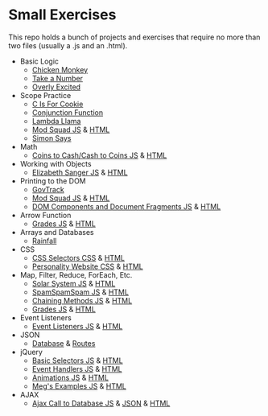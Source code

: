 # Small Exercises

This repo holds a bunch of projects and exercises that require no more than two files (usually a .js and an .html).

* Basic Logic
  * [Chicken Monkey](./BasicLogic/ChickenMonkey.js)
  * [Take a Number](./BasicLogic/takeANumber.js)
  * [Overly Excited](./BasicLogic/overly-excited.js)
* Scope Practice
  * [C Is For Cookie](./Scope/CIsForCookie.js)
  * [Conjunction Function](./Scope/ConjunctionFunction.js)
  * [Lambda Llama](./Scope/LambdaLlama.js)
  * [Mod Squad JS](./Scope/ModSquad.js) & [HTML](./Scope/ModSquadIndex.html)
  * [Simon Says](./Scope/SimonSays.js)
* Math
  * [Coins to Cash/Cash to Coins JS](./Math/coinsToCash.js) & [HTML](./Math/coinsToCashIndex.html)
* Working with Objects
  * [Elizabeth Sanger JS](./WorkingWithObjects/ElizabethSangerObjects.js) & [HTML](./WorkingWithObjects/ElizabethSangerIndex.html)
* Printing to the DOM
  * [GovTrack](./PrintingToDOM/govtrack.html)
  * [Mod Squad JS](./Scope/ModSquad.js) & [HTML](./Scope/ModSquadIndex.html)
  * [DOM Components and Document Fragments JS](./PrintingToDOM/DOMComponents.js) & [HTML](./PrintingToDOM/DOMComponents.html)
* Arrow Function
  * [Grades JS](./ArrowSyntax/grades.js) & [HTML](./ArrowSyntax/gradesindex.html)
* Arrays and Databases
  * [Rainfall](./Databases/rainfall.js)
* CSS
  * [CSS Selectors CSS](./CSS/CSSSelectors.css) & [HTML](./CSS/CSSSelectorsIndex.html)
  * [Personality Website CSS](./CSS/PersonalityCSS.css) & [HTML](./CSS/PersonalityIndex.html)
* Map, Filter, Reduce, ForEach, Etc.
  * [Solar System JS](./MapFilterReduce/solarSystem.js) & [HTML](./MapFilterReduce/solarSystemIndex.html)
  * [SpamSpamSpam JS](./MapFilterReduce/spamSpamSpam.js) & [HTML](./MapFilterReduce/spamSpamSpamIndex.html)
  * [Chaining Methods JS](./MapFilterReduce/chainingMethods.js) & [HTML](./MapFilterReduce/chainingMethodsIndex.html)
  * [Grades JS](./ArrowSyntax/grades.js) & [HTML](./ArrowSyntax/gradesindex.html)
* Event Listeners
  * [Event Listeners JS](./EventListeners/eventListeners.js) & [HTML](./EventListeners/eventListenersIndex.html)
* JSON
  * [Database](./JSON/database.json) & [Routes](./JSON/routes.json)
* jQuery
  * [Basic Selectors JS](./jQuery/mini_challenges/1/Ex1_main.js) & [HTML](./jQuery/mini_challenges/1/Ex1_index.html)
  * [Event Handlers JS](./jQuery/mini_challenges/2/Ex2_main.js) & [HTML](./jQuery/mini_challenges/2/Ex2_index.html)
  * [Animations JS](./jQuery/mini_challenges/3/Ex3_main.js) & [HTML](./jQuery/mini_challenges/3/Ex3_index.html)
  * [Meg's Examples JS](./jQuery/MegMain_main.js) & [HTML](./jQuery/MegMain_index.html)
* AJAX
  * [Ajax Call to Database JS](./AJAX/Songs_main.js) & [JSON](./AJAX/Songs_data.json) & [HTML](./AJAX/Songs_index.html)
